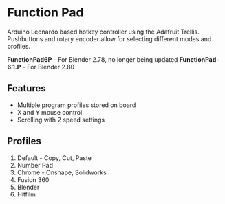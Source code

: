 # Function Pad #

Arduino Leonardo based hotkey controller using the Adafruit Trellis. Pushbuttons and rotary encoder allow for selecting different modes and profiles.

**FunctionPad6P** - For Blender 2.78, no longer being updated
**FunctionPad-6.1.P** - For Blender 2.80

## Features ##
- Multiple program profiles stored on board
- X and Y mouse control
- Scrolling with 2 speed settings

## Profiles ##
1. Default - Copy, Cut, Paste
2. Number Pad
3. Chrome - Onshape, Solidworks
4. Fusion 360
5. Blender
6. Hitfilm